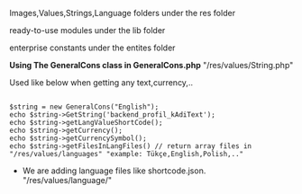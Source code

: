 

Images,Values,Strings,Language folders  under the res folder 

ready-to-use modules   under the lib folder

enterprise constants   under the entites folder

<b>Using The GeneralCons class in GeneralCons.php</b> "/res/values/String.php"

Used like below when getting any text,currency,..

<pre><code>
$string = new GeneralCons("English");
echo $string->GetString('backend_profil_kAdiText');
echo $string->getLangValueShortCode();
echo $string->getCurrency();
echo $string->getCurrencySymbol();
echo $string->getFilesInLangFiles() // return array files in "/res/values/languages" "example: Tükçe,English,Polish,.." 
</pre></code>

- We are adding language files like shortcode.json. "/res/values/language/"

